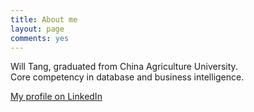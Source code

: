 ```yaml
---
title: About me
layout: page
comments: yes
---
```

  
Will Tang, graduated from China Agriculture University.      
Core competency in database and business intelligence.      

[My profile on LinkedIn](http://ca.linkedin.com/in/tangww)